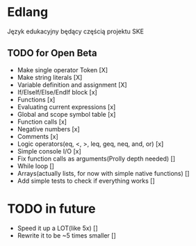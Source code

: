 # Edlang
Język edukacyjny będący częścią projektu SKE


## TODO for Open Beta
* Make single operator Token [X]
* Make string literals [X]
* Variable definition and assignment [X]
* If/ElseIf/Else/EndIf block [x]
* Functions [x]
* Evaluating current expressions [x]
* Global and scope symbol table [x]
* Function calls [x]
* Negative numbers [x]
* Comments [x]
* Logic operators(eq, <, >, leq, geq, neq, and, or) [x]
* Simple console I/O [x]
* Fix function calls as arguments(Prolly depth needed) []
* While loop []
* Arrays(actually lists, for now with simple native functions) []
* Add simple tests to check if everything works []

# TODO in future

* Speed it up a LOT(like 5x) []
* Rewrite it to be ~5 times smaller []
